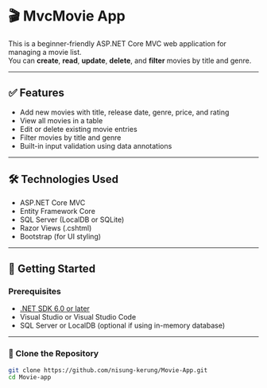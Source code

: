 ﻿# 🎬 MvcMovie App

This is a beginner-friendly ASP.NET Core MVC web application for managing a movie list.  
You can **create**, **read**, **update**, **delete**, and **filter** movies by title and genre.

---

## ✅ Features

- Add new movies with title, release date, genre, price, and rating
- View all movies in a table
- Edit or delete existing movie entries
- Filter movies by title and genre
- Built-in input validation using data annotations

---

## 🛠 Technologies Used

- ASP.NET Core MVC
- Entity Framework Core
- SQL Server (LocalDB or SQLite)
- Razor Views (.cshtml)
- Bootstrap (for UI styling)

---

## 🚀 Getting Started

### Prerequisites

- [.NET SDK 6.0 or later](https://dotnet.microsoft.com/download)
- Visual Studio or Visual Studio Code
- SQL Server or LocalDB (optional if using in-memory database)

---

### 🔄 Clone the Repository

```bash
git clone https://github.com/nisung-kerung/Movie-App.git
cd Movie-app
